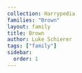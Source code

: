 ```yaml
---
collection: Harrypedia
families: "Brown"
layout: family
title: Brown
author: Luke Schierer
tags: ["family"]
sidebar:
  order: 1
---
```

